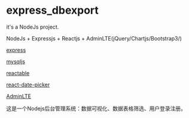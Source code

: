 # express_dbexport

it's a NodeJs project.

NodeJs + Expressjs + Reactjs + AdminLTE(jQuery/Chartjs/Bootstrap3/)

[express](https://github.com/expressjs/express)

[mysqljs](https://github.com/mysqljs/mysql#getting-the-number-of-affected-rows)

[reactable](https://github.com/glittershark/reactable#customizing-columns)

[react-date-picker](https://github.com/zippyui/react-date-picker)

[AdminLTE](https://github.com/almasaeed2010/AdminLTE/) 


这是一个Nodejs后台管理系统：数据可视化、数据表格筛选、用户登录注册。
